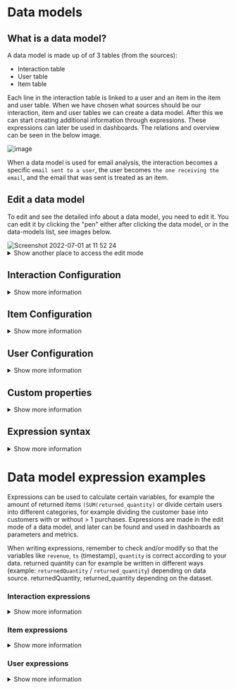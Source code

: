 # Data models

## What is a data model? 
A data model is made up of of 3 tables (from the sources):

* Interaction table
* User table 
* Item table 

Each line in the interaction table is linked to a user and an item in the item and user table. When we have chosen what sources should be our interaction, item and user tables we can create a data model. After this we can start creating additional information through expressions. These expressions can later be used in dashboards. The relations and overview can be seen in the below image.

![image](https://user-images.githubusercontent.com/103515314/208437594-113fe10f-acbd-41c5-82ab-6a59e1272618.png)



When a data model is used for email analysis, the interaction becomes a specific `email sent to a user`, the user becomes `the one receiving the email`, and the email that was sent is treated as an item.

## Edit a data model
To edit and see the detailed info about a data model, you need to edit it. You can edit it by clicking the "pen" either after clicking the data model, or in the data-models list, see images below.

<img width="988" alt="Screenshot 2022-07-01 at 11 52 24" src="https://user-images.githubusercontent.com/4352260/176871921-4f7f72ce-e6de-453d-b24d-ad035c61e38b.png">
<details class="optional-class"><summary>Show another place to access the edit mode</summary>
<img width="782" alt="Screenshot 2022-07-01 at 11 52 33" src="https://user-images.githubusercontent.com/4352260/176872229-94b65f4b-35b1-447d-aa21-3c8eb40f66d6.png">

</details>

## Interaction Configuration
<details class="optional-class"><summary>Show more information</summary>

The interaction table specifies info about the interaction (a user interacting with an item) that includes a timestamp (ts). An interaction config can look something like below:

<img width="948" alt="Screenshot 2022-07-01 at 11 51 54" src="https://user-images.githubusercontent.com/4352260/176872296-06aea3bd-878a-499c-bc0e-8767dc6796a8.png">



<h4> Field</h4>
  
This is the name of the given in the source query (it can not be changed in the data model).  
<h4> Alias</h4>

By adding an alias the the field name is replaced by the alias name in the dashboard and segmentation. In Recommendation the field name is always shown even if an alias is added.

<h4> Role </h4>
<table>
<thead>
<tr>
<th>Name</th>
<th>Description</th>
</tr>
</thead>
<tbody>
<tr>
<td>Categories</td>
<td><code>Categories</code> is used when data is made up of multiple <code>category</code>&#39;s. The data format for <code>categories</code> has to be [<code>category1</code>;<code>category2</code>;<code>category3</code>;<code>etc</code>]</td>
</tr>
<tr>
<td>Revenue</td>
<td>Revenue can only be set on 1 field and should be <code>sales price (EX VAT)</code>. The reason you set mark your <code>sales price (EX VAT)</code> with the revenue role is to generate suggested revenue related expressions.</td>
</tr>
<tr>
<td>Quantity</td>
<td>If a user buys multiple items of the same SKU at the same time this will be either represented as <strong>1</strong> interaction row with quantity <code>x</code> In this case that field should be set to <code>Quantity</code>. for some data souces this will be represented as <code>x</code> interaction rows without a quantity row.</td>
</tr>
<tr>
<td>Timestamp</td>
<td>The timestamp role should only be set to the field that represent the interaction timestamp (when the interaction took place). other timestamps such as <code>return date</code> etc. should instead be set to number. The timestamp role is needed to create suggested expressions.</td>
</tr>
<tr>
<td>User</td>
<td>The User role is set to the key-field that connects the interaction table to the user table.</td>
</tr>
<tr>
<td>Item</td>
<td>The Item role is set to the key-field that connects the interaction table to the Item table.</td>
</tr>
<tr>
<td>Number</td>
<td>The Number role is automatically set to all fields that only contains numbers (you can make toFloat(<code>field</code>) without error). The number role lets you interact with a field as a number meaning you can make an calculation expressions such as if(<code>field</code> &gt; 100). If you want to make a histogram you can only use fields with role <strong>Number</strong> because you specify the <code>bin width</code> wich can only be done if the field is concidered a Number (does not work if the field is a <strong>Category</strong>).</td>
</tr>
<tr>
<td>Category</td>
<td>All fields that can not be classified as a <strong>Number</strong> are classified as a <strong>Category</strong>. <strong>Category</strong>&#39;s are used in for example Bar charts.</td>
</tr>
<tr>
<td>Enum</td>
<td></td>
</tr>
<tr>
<td>EnumCategories</td>
<td></td>
</tr>
</tbody>
</table>

<h4> Active </h4>

The Active toggle button lets you activate/deactivate a field. a deactivated field can not be used in dashboards.

<h4> Info </h4>

Click on the small `i` button to see a preview of how the data looks/is formatted.

<h4> Added fields </h4>
<table>
<thead>
<tr>
  <th>Expression</th>
  <th>Alias</th>
  <th>Kind</th>
  <th>Explanation</th>
</tr>
</thead>
<tbody>
<tr>
  <td>agg.daysFromFirst</td>
  <td>Days from first order</td>
  <td>Number</td>
  <td></td>
</tr>
<tr>
  <td>agg.daysFromPrev</td>
  <td>Days from previous order</td>
  <td>Number</td>
  <td></td>
</tr>
<tr>
  <td>agg.daysToNext</td>
  <td>Days to next order</td>
  <td>Number</td>
  <td></td>
</tr>
<tr>
  <td>agg.i</td>
  <td>agg.i</td>
  <td>Number</td>
  <td></td>
</tr>
<tr>
  <td>agg.i + 1</td>
  <td>Order sequence</td>
  <td>Number</td>
  <td></td>
</tr>
<tr>
  <td>agg.orderI</td>
  <td>agg.orderI</td>
  <td>Number</td>
  <td></td>
</tr>
<tr>
  <td>agg.orderRevenue</td>
  <td>Order revenue</td>
  <td>Number</td>
  <td></td>
</tr>
</tbody>
</table>

</details>



## Item Configuration
<details class="optional-class"><summary>Show more information</summary>

The item table specifies info about the items, i.e. the products.

<img width="976" alt="Screenshot 2022-07-01 at 11 58 21" src="https://user-images.githubusercontent.com/4352260/176872773-89453cc1-56eb-4175-88c1-e5aa6de16019.png">

<h4>  Fields</h4>
This is the name of the given in the source query (it can not be changed in the data model).  

<h4> Alias</h4>
By adding an alias the the field name is replaced by the alias name in the dashboard and segmentation. In Recommendation the field name is always shown even if an alias is added.
  
<h4> Role</h4>

<table>
<thead>
<tr>
<th>Name</th>
<th>Description</th>
</tr>
</thead>
<tbody>
<tr>
<td>Categories</td>
<td><code>Categories</code> is used when data is made up of multiple <code>category</code>&#39;s. The data format for <code>categories</code> has to be [<code>category1</code>;<code>category2</code>;<code>category3</code>;<code>etc</code>]</td>
</tr>
<tr>
<td>Timestamp</td>
<td>The timestamp lets you work with unixtimestamp and shows the result in as a datetime (readable format).</td>
</tr>
<tr>
<td>Format</td>
<td>The format role represent the name of the item and is what is shown in the Image grid in the dashboards and in the recommendations</td>
</tr>
<tr>
<td>Image</td>
<td>The image role represent what field will be shown as a image in the Image grid in the dashboards and in the recommendations. The image field is usually called something with <code>url</code>.</td>
</tr>
<tr>
<td>Number</td>
<td>The Number role is automatically set to all fields that only contains numbers (you can make toFloat(<code>field</code>) without error). The number role lets you interact with a field as a number meaning you can make an calculation expressions such as if(<code>field</code> &gt; 100). If you want to make a histogram you can only use fields with role <strong>Number</strong> because you specify the <code>bin width</code> wich can only be done if the field is concidered a Number (does not work if the field is a <strong>Category</strong>).</td>
</tr>
<tr>
<td>Category</td>
<td>All fields that can not be classified as a <strong>Number</strong> are classified as a <strong>Category</strong>. <strong>Category</strong>&#39;s are used in for example Bar charts.</td>
</tr>
<tr>
<td>Enum</td>
<td></td>
</tr>
<tr>
<td>EnumCategories</td>
<td></td>
</tr>
</tbody>
</table>

<h4>  MLMeta</h4>
The MLMeta toggle button controls what is returned when when you make an API call. This is to give you control what data you want to return to the customer. You don't want to activate MLMeta on all fields because this will result in returning a lot of "trash columns" to the customer that they have to filter in turn get the relevant data. Note that you also have to select the role `Image` and `Format` for the product to show. MLMeta is only relevant in the recommendations view.

<h4>  MLFilter</h4>
The MLFilter lets you write expressions and filter your data in in the recommendations. You should only activate MLFilter for the fields you actually want to create a filter for, the reason for this is that when you activate **MLFilter** for a field this will store all data in the memory and every time the API calls for a recommendation the data model have to iterate through all fields with **MLFilter** resulting in a bad performance on the customers side (when the customer want to load our recommendations on their site the load speed will depend on how many **MLFilters** you have activated.  

<img width="892" alt="Screenshot 2022-06-10 at 08 16 47" src="https://user-images.githubusercontent.com/4352260/173002754-8885b8fa-1b5c-4dad-a74d-732f1d409eda.png">

<h4> Active </h4>
The Active toggle button lets you activate/deactivate a field. a deactivated field can not be used in dashboards.

<h4>  Info</h4>
Click on the small `i` button to see a preview of how the data looks/is formatted.

</details>


## User Configuration
<details class="optional-class"><summary>Show more information</summary>
The user table specifies info about the users, i.e. the customers. 

<img width="968" alt="Screenshot 2022-07-01 at 12 00 26" src="https://user-images.githubusercontent.com/4352260/176873224-8e8d99ba-3f06-48bf-80f7-3b289ab2b266.png">


<h4> Field</h4>
This is the name of the given in the source query (it can not be changed in the data model).  

<h4> Alias </h4>
By adding an alias the the field name is replaced by the alias name in the dashboard and segmentation. In Recommendation the field name is always shown even if an alias is added.

<h4> Role</h4>

<table>
<thead>
<tr>
<th>Name</th>
<th>Description</th>
</tr>
</thead>
<tbody>
<tr>
<td>Categories</td>
<td><code>Categories</code> is used when data is made up of multiple <code>category</code>&#39;s. The data format for <code>categories</code> has to be [<code>category1</code>;<code>category2</code>;<code>category3</code>;<code>etc</code>]</td>
</tr>
<tr>
<td>Timestamp</td>
<td>The timestamp lets you work with unixtimestamp and shows the result in as a datetime (readable format).</td>
</tr>
<tr>
<td>Pll</td>
<td></td>
</tr>
<tr>
<td>Email</td>
<td></td>
</tr>
<tr>
<td>Number</td>
<td>The Number role is automatically set to all fields that only contains numbers (you can make toFloat(<code>field</code>) without error). The number role lets you interact with a field as a number meaning you can make an calculation expressions such as if(<code>field</code> &gt; 100). If you want to make a histogram you can only use fields with role <strong>Number</strong> because you specify the <code>bin width</code> which can only be done if the field is considered a Number (does not work if the field is a <strong>Category</strong>).</td>
</tr>
<tr>
<td>Category</td>
<td>All fields that can not be classified as a <strong>Number</strong> are classified as a <strong>Category</strong>. <strong>Category</strong>&#39;s are used in for example Bar .</td>
</tr>
<tr>
<td>Enum</td>
<td></td>
</tr>
<tr>
<td>EnumCategories</td>
</tr>
</tbody>
</table>

<h4> Persona</h4>
The Persona toggle button controls what columns are used in the recommendations. For example, if we activate the field `gender` as a Persona, the recommendation engine will base the recommendations on what gender the user has. If we active the field `age` it will be used as a dimension in the recommendation, and so on.

<b>Note:</b> Use a maximum of 2 columns to define persona. Alternatively, make sure that the cardinality (number of groups) is less than 1000. (ex gender: 2 different and cities: 500 different, which means `2*500 = 1000` groups)

<img width="883" alt="Screenshot 2022-06-10 at 08 16 38" src="https://user-images.githubusercontent.com/4352260/173002716-64dd3abf-fc87-4b0d-942b-19b46b6e98b7.png">

</details>

## Custom properties
<details class="optional-class"><summary>Show more information</summary>
The Custom properties-section lets you define custom user group based on your data. The feature exploits the aggregated user data that can be found in the menu at `Model->Users`, see the image below.

<img src="../../../../images/Menu/custom_properties2.png" width="921"/>

Using for example `user.agg.first` and `user.agg.orders` as parameters `first` and `orders` it is possible to create, for example, a customer lifecycle definition as in the image below.  

<img src="../../../../images/Menu/custom_properties.png" width="921"/>
</details>

## Expression syntax
<details class="optional-class"><summary>Show more information</summary>


<table>
<thead>
<tr>
<th>Function</th>
<th>Description</th>
</tr>
</thead>
<tbody>
<tr>
<td><code>SUM()</code></td>
<td>Summarize a value, for example SUM(returned_quantity) returns the total amount of returned quantity (over chosen period of time)</td>
</tr>
<tr>
<td><code>uniq()</code></td>
<td>counts the amount of unique values, for example uniq(user) returns the amount of unique users.</td>
</tr>
<tr>
<td><code>uniqExact()</code></td>
<td>Is almost the same as uniq(), however uniq() may have a very small inaccuracy (that most often doesn&#39;t matter at all), but if it&#39;s important to have for example 100.002 (correct) instead of 100.000, use uniqExact(). The reason for this is simply that uniq() is less demanding.</td>
</tr>
<tr>
<td><code>countIf()</code></td>
<td>this counts +1 for each time an argument is correct on an interaction (row). <code>Example</code>: let&#39;s say there&#39;s 10 interactions (ten rows) in a table with a column that&#39;s currency. On 7 of the 10 rows the currency column consists of &#39;SEK&#39;, if we now use countIf(currency = &#39;SEK&#39;) we will get the value 7.</td>
</tr>
<tr>
<td><code>sumIf()</code></td>
<td>sumIf(Value that will be summarized when, X = N)  <code>Example</code>: sumIf(revenue, currency = &#39;SEK&#39;)</td>
</tr>
<tr>
<td><code>uniqIf()</code></td>
<td>multiIf(boolean, result_1, boolean, result_2, ..., boolean, result_n, else_this) multiIf(name = &#39;red&#39;, colour, name = &#39;big&#39;, &#39;size&#39;, &#39;no data&#39;)</td>
</tr>
</tbody>
</table>


</details>


# Data model expression examples 
Expressions can be used to calculate certain variables, for example the amount of returned items `(SUM(returned_quantity)` or divide certain users into different categories, for example dividing the customer base into customers with or without > 1 purchases. Expressions are made in the edit mode of a data model, and later can be found and used in dashboards as parameters and metrics. 

When writing expressions, remember to check and/or modify so that the variables like `revenue`, `ts` (timestamp), `quantity` is correct according to your data. returned quantity can for example be written in different ways (example: `returnedQuantity` / `returned_quantity`)  depending on data source. returnedQuantity, returned_quantity depending on the dataset.

### Interaction expressions
<details class="optional-class"><summary>Show more information</summary>

<table>
<thead>
<tr>
<th>Expression</th>
<th>Description</th>
</tr>
</thead>
<tbody>
<tr>
<td><strong>Days since previous order cohort</strong></td>
<td>multiIf (agg.daysFromPrev &lt;=30,&#39;1.<30', agg.daysFromPrev <=60,'2.30-60', agg.daysFromPrev <=90,'3.60-90', agg.daysFromPrev <=180,'4.90-180', agg.daysFromPrev <=360,'5.180-360', agg.daysFromPrev <=720,'6. 360-720', agg.daysFromPrev <=4000,'7.>720&#39;, &#39;8.New&#39;)</td>
</tr>
<tr>
<td><strong>Has return</strong></td>
<td>multiIf(returned_quantity &gt; 0, &#39;Return&#39;, &#39;No return&#39;)</td>
</tr>
<tr>
<td><strong>First order (month</strong></td>
<td>toStartOfMonth(user.agg.first)</td>
</tr>
<tr>
<td><strong>Active week</strong></td>
<td>toMonday(ts)</td>
</tr>
<tr>
<td><strong>Active month</strong></td>
<td>toStartOfMonth(ts)</td>
</tr>
<tr>
<td><strong>% discount</strong></td>
<td>SUM(full_price-revenue)/SUM(full_price)</td>
</tr>
<tr>
<td><strong>Revenue</strong></td>
<td>SUM(revenue)</td>
</tr>
<tr>
<td><strong>Price per item</strong></td>
<td>SUM(revenue)/SUM(quantity)</td>
</tr>
<tr>
<td><strong>Revenue per user</strong></td>
<td>SUM(revenue)/uniq(user)</td>
</tr>
<tr>
<td><strong>Average order value</strong></td>
<td>SUM(revenue)/uniq(user,ts)</td>
</tr>
<tr>
<td><strong>Sold items</strong></td>
<td>SUM(quantity)</td>
</tr>
<tr>
<td><strong>Items per order</strong></td>
<td>SUM(quantity)/uniq(user,ts)</td>
</tr>
<tr>
<td><strong>% returned quantity</strong></td>
<td>SUM(returned_quantity)/SUM(quantity)</td>
</tr>
<tr>
<td><strong>LTV 30d</strong></td>
<td>We usually do 5 different LTV metrics, just remember to change name accordingly to selected amount of days. <code>sumIf(revenue, ts &lt; user.agg.first + 30 AND addDays(user.agg.first, 30) &lt;= now())/uniqIf(user,addDays(user.agg.first, 30) &lt;= now())</code>, <code>sumIf(revenue, ts &lt; user.agg.first + 60 AND addDays(user.agg.first, 60) &lt;= now())/uniqIf(user,addDays(user.agg.first, 60) &lt;= now())</code>, <code>sumIf(revenue, ts &lt; user.agg.first + 90 AND addDays(user.agg.first, 90) &lt;= now())/uniqIf(user,addDays(user.agg.first, 90) &lt;= now())</code>, <code>sumIf(revenue, ts &lt; user.agg.first + 180 AND addDays(user.agg.first, 180) &lt;= now())/uniqIf(user,addDays(user.agg.first, 180) &lt;= now())</code>, <code>sumIf(revenue, ts &lt; user.agg.first + 365 AND addDays(user.agg.first, 365) &lt;= now())/uniqIf(user,addDays(user.agg.first, 365) &lt;= now())</code></td>
</tr>
<tr>
<td><strong>Returned quantity</strong></td>
<td>SUM(returned_quantity)</td>
</tr>
<tr>
<td><strong>Returned or not returned</strong></td>
<td>multiIf(returned_quantity &gt; 0, &#39;Return&#39;, &#39;No return&#39;)</td>
</tr>
</tbody>
</table>


</details>

### Item expressions  
<details class="optional-class"><summary>Show more information</summary>

<table>
<thead>
<tr>
<th>Description</th>
<th>Expression</th>
</tr>
</thead>
<tbody>
<tr>
<td>Sold items [item based dashboards] <code>(item based dashboards here means that item is chosen as Role when creating the dashboard)</code></td>
<td>SUM(article_number.agg.trans)</td>
</tr>
<tr>
<td>Available quantity [item based dashboards] <code>(item based dashboards here means that item is chosen as Role when creating the dashboard)</code></td>
<td>SUM(item.in_stock)</td>
</tr>
<tr>
<td></td>
<td>SUM(full_price-PriceExVatIncDiscSEK)/SUM(full_price)</td>
</tr>
<tr>
<td></td>
<td>SUM(DiscountSEK) / SUM((DiscountSEK + PriceIncVatIncDiscSEK)</td>
</tr>
</tbody>
</table>


</details>

### User expressions
<details class="optional-class"><summary>Show more information</summary>

<table>
<thead>
<tr>
<th>Description</th>
<th>Expression</th>
</tr>
</thead>
<tbody>
<tr>
<td>Users &gt; 1 order</td>
<td>uniqIf(user,user.agg.orders&gt;1)/uniq(user)</td>
</tr>
</tbody>
</table>


</details>
